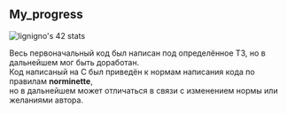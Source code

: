 My_progress
---
![lignigno's 42 stats](https://badge42.vercel.app/api/v2/cl2mjljpk001109mpz3di56hr/stats?cursusId=21&coalitionId=99)

Весь первоначальный код был написан под определённое ТЗ, но в дальнейшем мог быть доработан.  
Код написаный на C был приведён к нормам написания кода по правилам __norminette__,  
но в дальнейшем может отличаться в связи с изменением нормы или желаниями автора.
